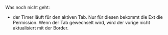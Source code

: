 Was noch nicht geht:
* der Timer läuft für den aktiven Tab. Nur für diesen bekommt die Ext die Permission.
  Wenn der Tab gewechselt wird, wird der vorige nicht aktualisiert mit der Border.